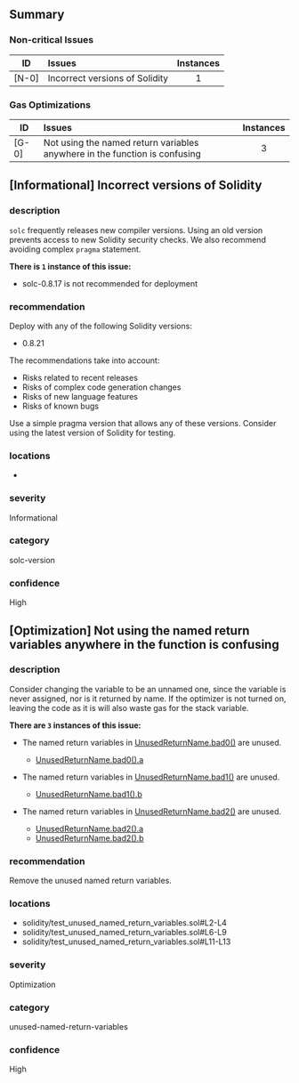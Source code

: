 ## Summary 

### Non-critical Issues

|ID|Issues|Instances|
|---|:---|:---:|
| [N-0] | Incorrect versions of Solidity | 1 |


### Gas Optimizations

|ID|Issues|Instances|
|---|:---|:---:|
| [G-0] | Not using the named return variables anywhere in the function is confusing | 3 |



## [Informational] Incorrect versions of Solidity

### description

`solc` frequently releases new compiler versions. Using an old version prevents access to new Solidity security checks.
We also recommend avoiding complex `pragma` statement.

**There is `1` instance of this issue:**

- solc-0.8.17 is not recommended for deployment


### recommendation

Deploy with any of the following Solidity versions:
- 0.8.21

The recommendations take into account:
- Risks related to recent releases
- Risks of complex code generation changes
- Risks of new language features
- Risks of known bugs

Use a simple pragma version that allows any of these versions.
Consider using the latest version of Solidity for testing.

### locations
- 

### severity
Informational

### category
solc-version

### confidence
High

## [Optimization] Not using the named return variables anywhere in the function is confusing

### description

Consider changing the variable to be an unnamed one, 
since the variable is never assigned, nor is it returned by name. 
If the optimizer is not turned on, leaving the code as it is will also waste gas 
for the stack variable.


**There are `3` instances of this issue:**

- The named return variables in [UnusedReturnName.bad0()](solidity/test_unused_named_return_variables.sol#L2-L4) are unused.
	- [UnusedReturnName.bad0().a](solidity/test_unused_named_return_variables.sol#L2)

- The named return variables in [UnusedReturnName.bad1()](solidity/test_unused_named_return_variables.sol#L6-L9) are unused.
	- [UnusedReturnName.bad1().b](solidity/test_unused_named_return_variables.sol#L6)

- The named return variables in [UnusedReturnName.bad2()](solidity/test_unused_named_return_variables.sol#L11-L13) are unused.
	- [UnusedReturnName.bad2().a](solidity/test_unused_named_return_variables.sol#L11)
	- [UnusedReturnName.bad2().b](solidity/test_unused_named_return_variables.sol#L11)


### recommendation

Remove the unused named return variables.


### locations
- solidity/test_unused_named_return_variables.sol#L2-L4
- solidity/test_unused_named_return_variables.sol#L6-L9
- solidity/test_unused_named_return_variables.sol#L11-L13

### severity
Optimization

### category
unused-named-return-variables

### confidence
High
